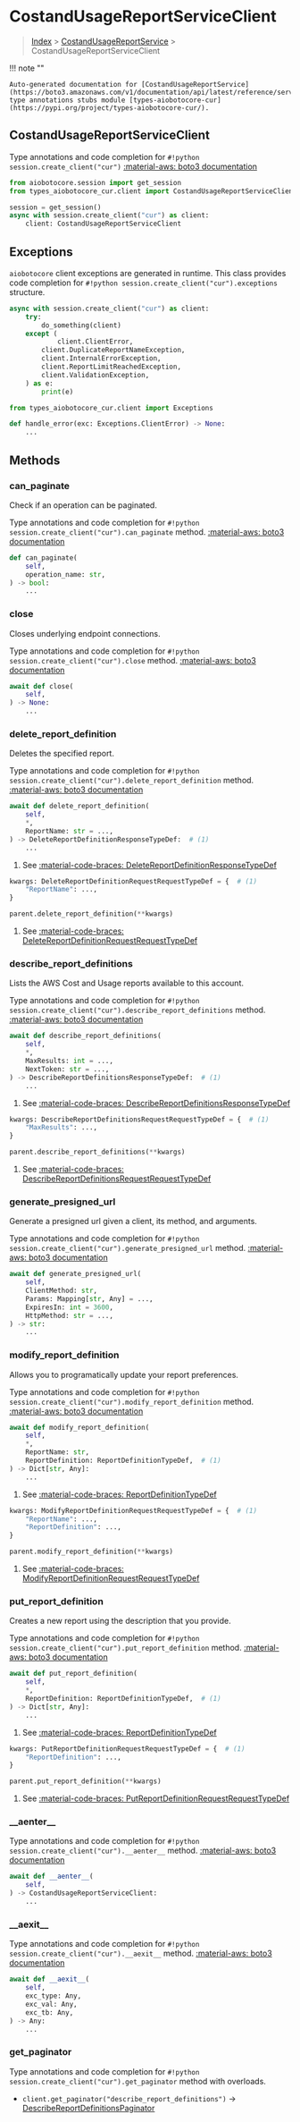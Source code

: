 # CostandUsageReportServiceClient

> [Index](../README.md) > [CostandUsageReportService](./README.md) > CostandUsageReportServiceClient

!!! note ""

    Auto-generated documentation for [CostandUsageReportService](https://boto3.amazonaws.com/v1/documentation/api/latest/reference/services/cur.html#CostandUsageReportService)
    type annotations stubs module [types-aiobotocore-cur](https://pypi.org/project/types-aiobotocore-cur/).

## CostandUsageReportServiceClient

Type annotations and code completion for `#!python session.create_client("cur")`
[:material-aws: boto3 documentation](https://boto3.amazonaws.com/v1/documentation/api/latest/reference/services/cur.html#CostandUsageReportService.Client)

```python title="Usage example"
from aiobotocore.session import get_session
from types_aiobotocore_cur.client import CostandUsageReportServiceClient

session = get_session()
async with session.create_client("cur") as client:
    client: CostandUsageReportServiceClient
```

## Exceptions


`aiobotocore` client exceptions are generated in runtime.
This class provides code completion for `#!python session.create_client("cur").exceptions` structure.

```python title="Usage example"
async with session.create_client("cur") as client:
    try:
        do_something(client)
    except (
            client.ClientError,
        client.DuplicateReportNameException,
        client.InternalErrorException,
        client.ReportLimitReachedException,
        client.ValidationException,
    ) as e:
        print(e)
```

```python title="Type checking example"
from types_aiobotocore_cur.client import Exceptions

def handle_error(exc: Exceptions.ClientError) -> None:
    ...
```


## Methods


### can\_paginate

Check if an operation can be paginated.

Type annotations and code completion for `#!python session.create_client("cur").can_paginate` method.
[:material-aws: boto3 documentation](https://boto3.amazonaws.com/v1/documentation/api/latest/reference/services/cur.html#CostandUsageReportService.Client.can_paginate)

```python title="Method definition"
def can_paginate(
    self,
    operation_name: str,
) -> bool:
    ...
```


### close

Closes underlying endpoint connections.

Type annotations and code completion for `#!python session.create_client("cur").close` method.
[:material-aws: boto3 documentation](https://boto3.amazonaws.com/v1/documentation/api/latest/reference/services/cur.html#CostandUsageReportService.Client.close)

```python title="Method definition"
await def close(
    self,
) -> None:
    ...
```


### delete\_report\_definition

Deletes the specified report.

Type annotations and code completion for `#!python session.create_client("cur").delete_report_definition` method.
[:material-aws: boto3 documentation](https://boto3.amazonaws.com/v1/documentation/api/latest/reference/services/cur.html#CostandUsageReportService.Client.delete_report_definition)

```python title="Method definition"
await def delete_report_definition(
    self,
    *,
    ReportName: str = ...,
) -> DeleteReportDefinitionResponseTypeDef:  # (1)
    ...
```

1. See [:material-code-braces: DeleteReportDefinitionResponseTypeDef](./type_defs.md#deletereportdefinitionresponsetypedef) 


```python title="Usage example with kwargs"
kwargs: DeleteReportDefinitionRequestRequestTypeDef = {  # (1)
    "ReportName": ...,
}

parent.delete_report_definition(**kwargs)
```

1. See [:material-code-braces: DeleteReportDefinitionRequestRequestTypeDef](./type_defs.md#deletereportdefinitionrequestrequesttypedef) 

### describe\_report\_definitions

Lists the AWS Cost and Usage reports available to this account.

Type annotations and code completion for `#!python session.create_client("cur").describe_report_definitions` method.
[:material-aws: boto3 documentation](https://boto3.amazonaws.com/v1/documentation/api/latest/reference/services/cur.html#CostandUsageReportService.Client.describe_report_definitions)

```python title="Method definition"
await def describe_report_definitions(
    self,
    *,
    MaxResults: int = ...,
    NextToken: str = ...,
) -> DescribeReportDefinitionsResponseTypeDef:  # (1)
    ...
```

1. See [:material-code-braces: DescribeReportDefinitionsResponseTypeDef](./type_defs.md#describereportdefinitionsresponsetypedef) 


```python title="Usage example with kwargs"
kwargs: DescribeReportDefinitionsRequestRequestTypeDef = {  # (1)
    "MaxResults": ...,
}

parent.describe_report_definitions(**kwargs)
```

1. See [:material-code-braces: DescribeReportDefinitionsRequestRequestTypeDef](./type_defs.md#describereportdefinitionsrequestrequesttypedef) 

### generate\_presigned\_url

Generate a presigned url given a client, its method, and arguments.

Type annotations and code completion for `#!python session.create_client("cur").generate_presigned_url` method.
[:material-aws: boto3 documentation](https://boto3.amazonaws.com/v1/documentation/api/latest/reference/services/cur.html#CostandUsageReportService.Client.generate_presigned_url)

```python title="Method definition"
await def generate_presigned_url(
    self,
    ClientMethod: str,
    Params: Mapping[str, Any] = ...,
    ExpiresIn: int = 3600,
    HttpMethod: str = ...,
) -> str:
    ...
```


### modify\_report\_definition

Allows you to programatically update your report preferences.

Type annotations and code completion for `#!python session.create_client("cur").modify_report_definition` method.
[:material-aws: boto3 documentation](https://boto3.amazonaws.com/v1/documentation/api/latest/reference/services/cur.html#CostandUsageReportService.Client.modify_report_definition)

```python title="Method definition"
await def modify_report_definition(
    self,
    *,
    ReportName: str,
    ReportDefinition: ReportDefinitionTypeDef,  # (1)
) -> Dict[str, Any]:
    ...
```

1. See [:material-code-braces: ReportDefinitionTypeDef](./type_defs.md#reportdefinitiontypedef) 


```python title="Usage example with kwargs"
kwargs: ModifyReportDefinitionRequestRequestTypeDef = {  # (1)
    "ReportName": ...,
    "ReportDefinition": ...,
}

parent.modify_report_definition(**kwargs)
```

1. See [:material-code-braces: ModifyReportDefinitionRequestRequestTypeDef](./type_defs.md#modifyreportdefinitionrequestrequesttypedef) 

### put\_report\_definition

Creates a new report using the description that you provide.

Type annotations and code completion for `#!python session.create_client("cur").put_report_definition` method.
[:material-aws: boto3 documentation](https://boto3.amazonaws.com/v1/documentation/api/latest/reference/services/cur.html#CostandUsageReportService.Client.put_report_definition)

```python title="Method definition"
await def put_report_definition(
    self,
    *,
    ReportDefinition: ReportDefinitionTypeDef,  # (1)
) -> Dict[str, Any]:
    ...
```

1. See [:material-code-braces: ReportDefinitionTypeDef](./type_defs.md#reportdefinitiontypedef) 


```python title="Usage example with kwargs"
kwargs: PutReportDefinitionRequestRequestTypeDef = {  # (1)
    "ReportDefinition": ...,
}

parent.put_report_definition(**kwargs)
```

1. See [:material-code-braces: PutReportDefinitionRequestRequestTypeDef](./type_defs.md#putreportdefinitionrequestrequesttypedef) 

### \_\_aenter\_\_



Type annotations and code completion for `#!python session.create_client("cur").__aenter__` method.
[:material-aws: boto3 documentation](https://boto3.amazonaws.com/v1/documentation/api/latest/reference/services/cur.html#CostandUsageReportService.Client.__aenter__)

```python title="Method definition"
await def __aenter__(
    self,
) -> CostandUsageReportServiceClient:
    ...
```


### \_\_aexit\_\_



Type annotations and code completion for `#!python session.create_client("cur").__aexit__` method.
[:material-aws: boto3 documentation](https://boto3.amazonaws.com/v1/documentation/api/latest/reference/services/cur.html#CostandUsageReportService.Client.__aexit__)

```python title="Method definition"
await def __aexit__(
    self,
    exc_type: Any,
    exc_val: Any,
    exc_tb: Any,
) -> Any:
    ...
```




### get_paginator

Type annotations and code completion for `#!python session.create_client("cur").get_paginator` method with overloads.

- `client.get_paginator("describe_report_definitions")` -> [DescribeReportDefinitionsPaginator](./paginators.md#describereportdefinitionspaginator)



